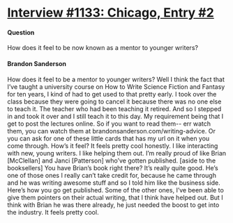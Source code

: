 # [Interview #1133: Chicago, Entry #2](https://www.theoryland.com/intvmain.php?i=1133#2)

#### Question

How does it feel to be now known as a mentor to younger writers?

#### Brandon Sanderson

How does it feel to be a mentor to younger writers? Well I think the fact that I’ve taught a university course on How to Write Science Fiction and Fantasy for ten years, I kind of had to get used to that pretty early. I took over the class because they were going to cancel it because there was no one else to teach it. The teacher who had been teaching it retired. And so I stepped in and took it over and I still teach it to this day. My requirement being that I get to post the lectures online. So if you want to read them-- err watch them, you can watch them at brandonsanderson.com/writing-advice. Or you can ask for one of these little cards that has my url on it when you come through. How’s it feel? It feels pretty cool honestly. I like interacting with new, young writers. I like helping them out. I’m really proud of like Brian [McClellan] and Janci [Patterson] who’ve gotten published. [aside to the booksellers] You have Brian’s book right there? It’s really quite good. He’s one of those ones I really can’t take credit for, because he came through and he was writing awesome stuff and so I told him like the business side. Here’s how you go get published. Some of the other ones, I’ve been able to give them pointers on their actual writing, that I think have helped out. But I think with Brian he was there already, he just needed the boost to get into the industry. It feels pretty cool.

